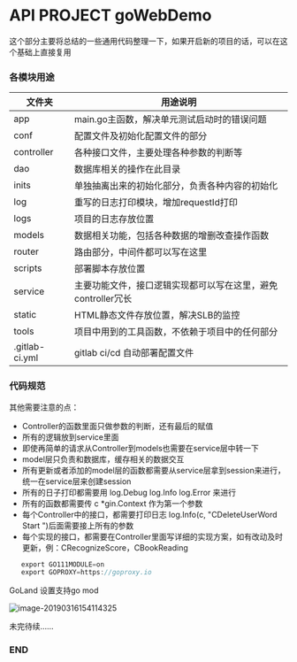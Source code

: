 # API PROJECT goWebDemo

这个部分主要将总结的一些通用代码整理一下，如果开启新的项目的话，可以在这个基础上直接复用

### 各模块用途

| 文件夹 | 用途说明 |
|-------|---------|
| app | main.go主函数，解决单元测试启动时的错误问题 |
| conf | 配置文件及初始化配置文件的部分 |
| controller | 各种接口文件，主要处理各种参数的判断等 |
| dao | 数据库相关的操作在此目录 |
| inits | 单独抽离出来的初始化部分，负责各种内容的初始化 |
| log | 重写的日志打印模块，增加requestId打印 |
| logs | 项目的日志存放位置 |
| models | 数据相关功能，包括各种数据的增删改查操作函数 |
| router | 路由部分，中间件都可以写在这里 |
| scripts | 部署脚本存放位置 |
| service | 主要功能文件，接口逻辑实现都可以写在这里，避免controller冗长 |
| static | HTML静态文件存放位置，解决SLB的监控 |
| tools | 项目中用到的工具函数，不依赖于项目中的任何部分 |
| .gitlab-ci.yml | gitlab ci/cd 自动部署配置文件 |


### 代码规范

其他需要注意的点：

+ Controller的函数里面只做参数的判断，还有最后的赋值
+ 所有的逻辑放到service里面
+ 即使再简单的请求从Controller到models也需要在service层中转一下
+ model层只负责和数据库，缓存相关的数据交互
+ 所有更新或者添加的model层的函数都需要从service层拿到session来进行，统一在service层来创建session
+ 所有的日子打印都需要用 log.Debug log.Info log.Error 来进行
+ 所有的函数都需要传 c *gin.Context 作为第一个参数
+ 每个Controller中的接口，都需要打印日志 log.Info(c, "CDeleteUserWord Start ")后面需要接上所有的参数
+ 每个实现的接口，都需要在Controller里面写详细的实现方案，如有改动及时更新，例：CRecognizeScore，CBookReading

```go
   export GO111MODULE=on
   export GOPROXY=https://goproxy.io
```

GoLand 设置支持go mod

   ![image-20190316154114325](https://dubaner-reading.oss-cn-beijing.aliyuncs.com/resource/ideajietu.png)


未完待续……

### END

